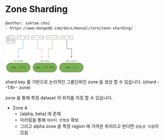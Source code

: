 # Zone Sharding

```
@author: suktae.choi
- https://www.mongodb.com/docs/manual/core/zone-sharding/
```

<img src="1.png" width="50%">

shard key 를 기반으로 논리적인 그룹단위인 zone 을 생성 할 수 있습니다. (shard --1:N-- zone)

zone 을 통해 특정 dataset 의 위치를 지정 할 수 있습니다.

- Zone A
  - [alpha, beta] 에 존재
  - 미러링을 통해 `데이터 안정성` 확보
  - 그리고 alpha zone 을 특정 region 에 가까운 위치라고 본다면 `성능상 이점`이 있음